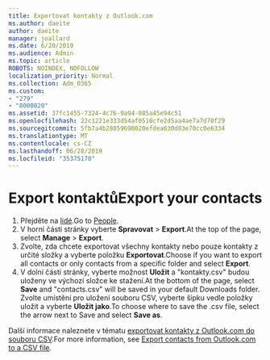 ```yaml
---
title: Exportovat kontakty z Outlook.com
ms.author: daeite
author: daeite
manager: joallard
ms.date: 6/20/2019
ms.audience: Admin
ms.topic: article
ROBOTS: NOINDEX, NOFOLLOW
localization_priority: Normal
ms.collection: Adm_O365
ms.custom:
- "279"
- "8000020"
ms.assetid: 37fc1455-7324-4c76-9a94-085a45e94c51
ms.openlocfilehash: 22c1221e333d54af0510cfe2d5aa4ae7a7d70f29
ms.sourcegitcommit: 5fb7a4b28859690020efdea630d03e70cc0e6334
ms.translationtype: MT
ms.contentlocale: cs-CZ
ms.lasthandoff: 06/28/2019
ms.locfileid: "35375170"
---
```

# <a name="export-your-contacts"></a><span data-ttu-id="a69ff-102">Export kontaktů</span><span class="sxs-lookup"><span data-stu-id="a69ff-102">Export your contacts</span></span>

1. <span data-ttu-id="a69ff-103">Přejděte na [lidé](https://outlook.live.com/people/).</span><span class="sxs-lookup"><span data-stu-id="a69ff-103">Go to [People](https://outlook.live.com/people/).</span></span>
2. <span data-ttu-id="a69ff-104">V horní části stránky vyberte **Spravovat** \> **Export**.</span><span class="sxs-lookup"><span data-stu-id="a69ff-104">At the top of the page, select **Manage** \> **Export**.</span></span>
3. <span data-ttu-id="a69ff-105">Zvolte, zda chcete exportovat všechny kontakty nebo pouze kontakty z určité složky a vyberte položku **Exportovat**.</span><span class="sxs-lookup"><span data-stu-id="a69ff-105">Choose if you want to export all contacts or only contacts from a specific folder and select **Export**.</span></span>
4. <span data-ttu-id="a69ff-106">V dolní části stránky, vyberte možnost **Uložit** a "kontakty.csv" budou uloženy ve výchozí složce ke stažení.</span><span class="sxs-lookup"><span data-stu-id="a69ff-106">At the bottom of the page, select **Save** and "contacts.csv" will be saved in your default Downloads folder.</span></span> <span data-ttu-id="a69ff-107">Zvolte umístění pro uložení souboru CSV, vyberte šipku vedle položky uložit a vyberte **Uložit jako**.</span><span class="sxs-lookup"><span data-stu-id="a69ff-107">To choose where to save the .csv file, select the arrow next to Save and select **Save as**.</span></span>

<span data-ttu-id="a69ff-108">Další informace naleznete v tématu [exportovat kontakty z Outlook.com do souboru CSV](https://support.office.com/article/578cca22-3550-4c73-b3f0-9978cfeac83f?wt.mc_id=Office_Outlook_com_Alchemy).</span><span class="sxs-lookup"><span data-stu-id="a69ff-108">For more information, see [Export contacts from Outlook.com to a CSV file](https://support.office.com/article/578cca22-3550-4c73-b3f0-9978cfeac83f?wt.mc_id=Office_Outlook_com_Alchemy).</span></span>